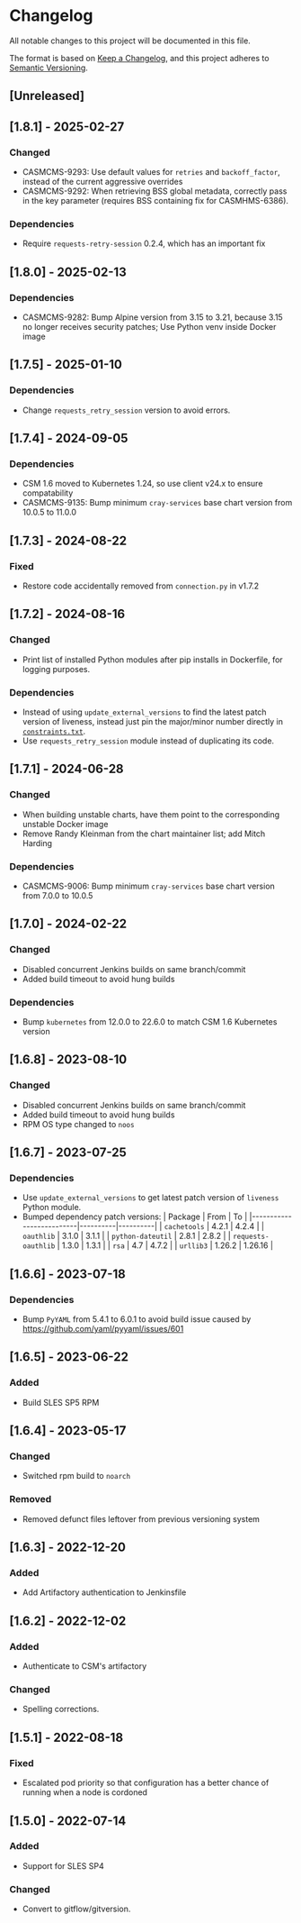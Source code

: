 # Changelog

All notable changes to this project will be documented in this file.

The format is based on [Keep a Changelog](https://keepachangelog.com/en/1.0.0/),
and this project adheres to [Semantic Versioning](https://semver.org/spec/v2.0.0.html).

## [Unreleased]

## [1.8.1] - 2025-02-27
### Changed
- CASMCMS-9293: Use default values for `retries` and `backoff_factor`, instead of the current aggressive overrides
- CASMCMS-9292: When retrieving BSS global metadata, correctly pass in the key parameter
  (requires BSS containing fix for CASMHMS-6386).

### Dependencies
- Require `requests-retry-session` 0.2.4, which has an important fix

## [1.8.0] - 2025-02-13
### Dependencies
- CASMCMS-9282: Bump Alpine version from 3.15 to 3.21, because 3.15 no longer receives security patches;
  Use Python venv inside Docker image

## [1.7.5] - 2025-01-10
### Dependencies
- Change `requests_retry_session` version to avoid errors.

## [1.7.4] - 2024-09-05
### Dependencies
- CSM 1.6 moved to Kubernetes 1.24, so use client v24.x to ensure compatability
- CASMCMS-9135: Bump minimum `cray-services` base chart version from 10.0.5 to 11.0.0

## [1.7.3] - 2024-08-22
### Fixed
- Restore code accidentally removed from `connection.py` in v1.7.2

## [1.7.2] - 2024-08-16
### Changed
- Print list of installed Python modules after pip installs in Dockerfile, for logging purposes.

### Dependencies
- Instead of using `update_external_versions` to find the latest patch version of
  liveness, instead just pin the major/minor number directly in [`constraints.txt`](constraints.txt).
- Use `requests_retry_session` module instead of duplicating its code.

## [1.7.1] - 2024-06-28
### Changed
- When building unstable charts, have them point to the corresponding unstable Docker image
- Remove Randy Kleinman from the chart maintainer list; add Mitch Harding

### Dependencies
- CASMCMS-9006: Bump minimum `cray-services` base chart version from 7.0.0 to 10.0.5

## [1.7.0] - 2024-02-22
### Changed
- Disabled concurrent Jenkins builds on same branch/commit
- Added build timeout to avoid hung builds

### Dependencies
- Bump `kubernetes` from 12.0.0 to 22.6.0 to match CSM 1.6 Kubernetes version

## [1.6.8] - 2023-08-10
### Changed
- Disabled concurrent Jenkins builds on same branch/commit
- Added build timeout to avoid hung builds
- RPM OS type changed to `noos`

## [1.6.7] - 2023-07-25
### Dependencies
- Use `update_external_versions` to get latest patch version of `liveness` Python module.
- Bumped dependency patch versions:
| Package                  | From     | To       |
|--------------------------|----------|----------|
| `cachetools`             | 4.2.1    | 4.2.4    |
| `oauthlib`               | 3.1.0    | 3.1.1    |
| `python-dateutil`        | 2.8.1    | 2.8.2    |
| `requests-oauthlib`      | 1.3.0    | 1.3.1    |
| `rsa`                    | 4.7      | 4.7.2    |
| `urllib3`                | 1.26.2   | 1.26.16  |

## [1.6.6] - 2023-07-18
### Dependencies
- Bump `PyYAML` from 5.4.1 to 6.0.1 to avoid build issue caused by https://github.com/yaml/pyyaml/issues/601

## [1.6.5] - 2023-06-22
### Added
- Build SLES SP5 RPM

## [1.6.4] - 2023-05-17
### Changed
- Switched rpm build to `noarch`
### Removed
- Removed defunct files leftover from previous versioning system

## [1.6.3] - 2022-12-20
### Added
- Add Artifactory authentication to Jenkinsfile

## [1.6.2] - 2022-12-02
### Added
- Authenticate to CSM's artifactory

### Changed
- Spelling corrections.

## [1.5.1] - 2022-08-18
### Fixed
- Escalated pod priority so that configuration has a better chance of running when a node is cordoned

## [1.5.0] - 2022-07-14
### Added
- Support for SLES SP4

### Changed
- Convert to gitflow/gitversion.
